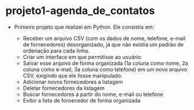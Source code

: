 # projeto1-agenda_de_contatos

- Primeiro projeto que realizei em Python. Ele consistia em:

  - Receber um arquivo CSV (com os dados de nome, telefone, e-mail de fornecedores) desorganizado, já que não existia um padrão de ordenação para cada linha.
  - Criar um interface em que permitisse ao usuário:
  - Salvar esse arquivo de forma organizada (1a coluna como nome, 2a coluna como e-mail, 3a coluna como telefone) em um novo arquivo CSV, exigindo que ele fosse manipulado.
  - Adicionar novos fornecedores a listagem
  - Deletar fornecedores da listagem
  - Buscar fornecedores a partir do nome, e-mail ou telefone
  - Exibir a lista de fornecedor de forma organizada
